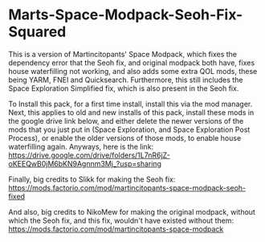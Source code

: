# Marts-Space-Modpack-Seoh-Fix-Squared
This is a version of Martincitopants' Space Modpack, which fixes the dependency error that the Seoh fix, and original modpack both have, fixes house waterfilling not working, and also adds some extra QOL mods, these being YARM, FNEI and Quicksearch. Furthermore, this still includes the Space Exploration Simplified fix, which is also present in the Seoh fix.

To Install this pack, for a first time install, install this via the mod manager. Next, this applies to old and new installs of this pack, install these mods in the google drive link below, and either delete the newer versions of the mods that you just put in (Space Exploration, and Space Exploration Post Process), or enable the older versions of those mods, to enable house waterfilling again. Anyways, here is the link:
https://drive.google.com/drive/folders/1L7nR6jZ-oKEEQwB0jM6bKN9Agnnm3Mj_?usp=sharing

Finally, big credits to Slikk for making the Seoh fix:
https://mods.factorio.com/mod/martincitopants-space-modpack-seoh-fixed

And also, big credits to NikoMew for making the original modpack, without which the Seoh fix, and this fix, wouldn't have existed without them:
https://mods.factorio.com/mod/martincitopants-space-modpack
